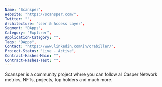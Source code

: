 ```yaml
---
Name: "Scansper",
Website: "https://scansper.com/",
Twitter: "",
Architecture: "User & Access Layer",
Segment: "DApps",
Category: "Explorer",
Application-Category: "",
Tags: "DApps",
Contact: "https://www.linkedin.com/in/crabiller/",
Project-Status: "Live - Active",
Contract-Hashes-Main: "",
Contract-Hashes-Test: "",
---
```

<!--lang:en--> 
Scansper is a community project where you can follow all Casper Network metrics, NFTs, projects, top holders and much more.
<!--lang:es--] 
<!--lang:de--] 
<!--lang:fr--] 
<!--lang:pl--] 
<!--lang:uk--] 
[!--lang:*-->  
